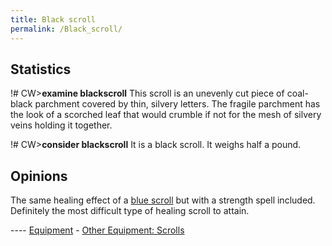 ```yaml
---
title: Black scroll
permalink: /Black_scroll/
---
```


## Statistics

!# CW\>**examine blackscroll**
This scroll is an unevenly cut piece of coal-black parchment covered by
thin,
silvery letters. The fragile parchment has the look of a scorched leaf
that
would crumble if not for the mesh of silvery veins holding it
together.

!# CW\>**consider blackscroll**
It is a black scroll.
It weighs half a pound.

## Opinions

The same healing effect of a [blue scroll](A_blue_scroll "wikilink") but
with a strength spell included. Definitely the most difficult type of
healing scroll to attain.


---- [Equipment](Equipment "wikilink") - [Other Equipment:
Scrolls](Scroll "wikilink")